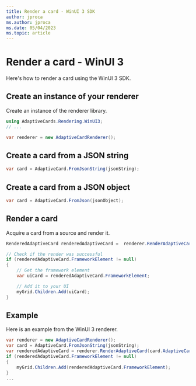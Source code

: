 ```yaml
---
title: Render a card - WinUI 3 SDK
author: jproca
ms.author: jproca
ms.date: 05/04/2023
ms.topic: article
---
```


# Render a card - WinUI 3

Here's how to render a card using the WinUI 3 SDK.

## Create an instance of your renderer

Create an instance of the renderer library. 

```csharp
using AdaptiveCards.Rendering.WinUI3;
// ...

var renderer = new AdaptiveCardRenderer();
```

## Create a card from a JSON string

```csharp
var card = AdaptiveCard.FromJsonString(jsonString);
```

## Create a card from a JSON object

```csharp
var card = AdaptiveCard.FromJson(jsonObject);
```

## Render a card

Acquire a card from a source and render it.

```csharp
RenderedAdaptiveCard renderedAdaptiveCard =  renderer.RenderAdaptiveCard(card);

// Check if the render was successful
if (renderedAdaptiveCard.FrameworkElement != null)
{
    // Get the framework element
    var uiCard = renderedAdaptiveCard.FrameworkElement;

    // Add it to your UI
    myGrid.Children.Add(uiCard);
}
```

## Example

Here is an example from the WinUI 3 renderer.

```csharp
var renderer = new AdaptiveCardRenderer();
var card = AdaptiveCard.FromJsonString(jsonString);
var renderedAdaptiveCard = renderer.RenderAdaptiveCard(card.AdaptiveCard);
if (renderedAdaptiveCard.FrameworkElement != null)
{
    myGrid.Children.Add(renderedAdaptiveCard.FrameworkElement);
}
...
```